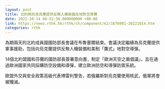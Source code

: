 ```yaml
---
layout: post
title: 北約將向烏克蘭提供反無人機裝備及地對空導彈
date: 2022-10-14 06:51:58.000000000 +08:00
link: https://news.rthk.hk/rthk/ch/component/k2/1670901-20221014.htm
categories: rthk
---
```


為期兩天的北約成員國國防部長會議在布魯塞爾結束。會議決定繼續為烏克蘭提供軍事援助，包括向烏克蘭提供反無人機裝備和美制「鷹式」地對空導彈。

14個北約盟國和芬蘭的國防部長簽署意向書，制定「歐洲天空之盾倡議」，旨在通過歐洲國家共同採購防空設備和導彈，建立歐洲防空和導彈防禦系統。

歐盟外交與安全政策高級代表博雷利警告，若俄羅斯對烏克蘭使用核武，俄軍將會被殲滅。
